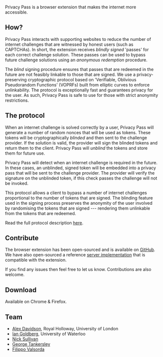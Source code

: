 Privacy Pass is a browser extension that makes the internet more accessible.

## How?

Privacy Pass interacts with supporting websites to reduce the number of internet challenges that are witnessed by honest users (such as CAPTCHAs). In short, the extension receives *blindly signed* 'passes' for each correct challenge solution. These passes can be used to bypass future challenge solutions using an *anonymous redemption* procedure.

The *blind* signing procedure ensures that passes that are redeemed in the future are not feasibly linkable to those that are signed. We use a privacy-preserving cryptographic protocol based on 'Verifiable, Oblivious Pseudorandom Functions' (VOPRFs) built from elliptic curves to enforce unlinkability. The protocol is exceptionally fast and guarantees privacy for the user. As such, Privacy Pass is safe to use for those with strict anonymity restrictions.

## The protocol

When an internet challenge is solved correctly by a user, Privacy Pass will generate a number of random nonces that will be used as tokens. These tokens will be cryptographically *blinded* and then sent to the challenge provider. If the solution is valid, the provider will sign the blinded tokens and return them to the client. Privacy Pass will *unblind* the tokens and store them for future use.

Privacy Pass will detect when an internet challenge is required in the future. In these cases, an unblinded, signed token will be embedded into a privacy pass that will be sent to the challenge provider. The provider will verify the signature on the unblinded token, if this check passes the challenge will not be invoked.

This protocol allows a client to bypass a number of internet challenges proportional to the number of tokens that are signed. The blinding feature used in the signing process preserves the anonymity of the user involved by randomising the tokens that are signed --- rendering them unlinkable from the tokens that are redeemed.

Read the full protocol description [here](https://github.com/privacypass/challenge-bypass-extension/blob/master/PROTOCOL.md).

## Contribute

The browser extension has been open-sourced and is available on [GitHub](https://github.com/privacypass/challenge-bypass-extension). We have also open-sourced a reference [server implementation](https://github.com/privacypass/challenge-bypass-server) that is compatible with the extension.

If you find any issues then feel free to let us know. Contributions are also welcome. 

## Download

Available on Chrome & Firefox.

## Team

- [Alex Davidson](https://github.com/alxdavids), Royal Holloway, University of London
- [Ian Goldberg](https://cs.uwaterloo.ca/~iang/), University of Waterloo
- [Nick Sullivan](https://github.com/grittygrease)
- [George Tankersley](https://github.com/gtank) 
- [Filippo Valsorda](https://github.com/filosottile) 
